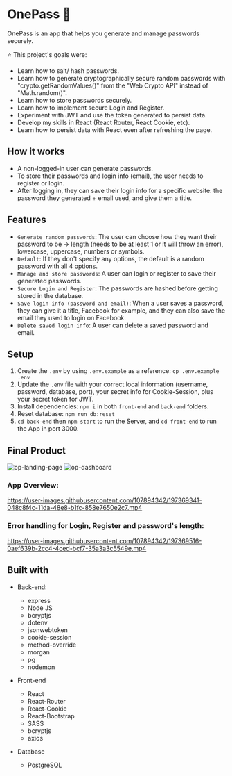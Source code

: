# OnePass 🔐

OnePass is an app that helps you generate and manage passwords securely.

⭐ This project's goals were:
- Learn how to salt/ hash passwords.
- Learn how to generate cryptographically secure random passwords with "crypto.getRandomValues()" from the "Web Crypto API" instead of "Math.random()".
- Learn how to store passwords securely.
- Learn how to implement secure Login and Register.
- Experiment with JWT and use the token generated to persist data.
- Develop my skills in React (React Router, React Cookie, etc).
- Learn how to persist data with React even after refreshing the page.

## How it works

- A non-logged-in user can generate passwords.
- To store their passwords and login info (email), the user needs to register or login.
- After logging in, they can save their login info for a specific website: the password they generated + email used, and give them a title.

## Features
- `Generate random passwords`: The user can choose how they want their password to be → length (needs to be at least 1 or it will throw an error), lowercase, uppercase, numbers or symbols.
- `Default`: If they don't specify any options, the default is a random password with all 4 options.
- `Manage and store passwords`: A user can login or register to save their generated passwords.
- `Secure Login and Register`: The passwords are hashed before getting stored in the database.
- `Save login info (password and email)`: When a user saves a password, they can give it a title, Facebook for example, and they can also save the email they used to login on Facebook.
- `Delete saved login info`: A user can delete a saved password and email.

## Setup
1. Create the `.env` by using `.env.example` as a reference: `cp .env.example .env`
2. Update the `.env` file with your correct local information (username, password, database, port), your secret info for Cookie-Session, plus your secret token for JWT.
3. Install dependencies: `npm i` in both `front-end` and `back-end` folders.
4. Reset database: `npm run db:reset`
5. `cd back-end` then `npm start` to run the Server, and `cd front-end` to run the App in port 3000.

## Final Product

![op-landing-page](https://user-images.githubusercontent.com/107894342/197368630-2bf00a22-ca4a-48d3-98f6-8820387ca664.png)
![op-dashboard](https://user-images.githubusercontent.com/107894342/197368633-b34ca842-d493-4bf1-bb44-7cc8999f467b.png)

### App Overview:
https://user-images.githubusercontent.com/107894342/197369341-048c8f4c-11da-48e8-b1fc-858e7650e2c7.mp4

### Error handling for Login, Register and password's length:
https://user-images.githubusercontent.com/107894342/197369516-0aef639b-2cc4-4ced-bcf7-35a3a3c5549e.mp4


## Built with
- Back-end:
  - express
  - Node JS
  - bcryptjs
  - dotenv
  - jsonwebtoken
  - cookie-session
  - method-override
  - morgan
  - pg
  - nodemon

- Front-end
  - React
  - React-Router
  - React-Cookie
  - React-Bootstrap
  - SASS
  - bcryptjs
  - axios

- Database
  - PostgreSQL

